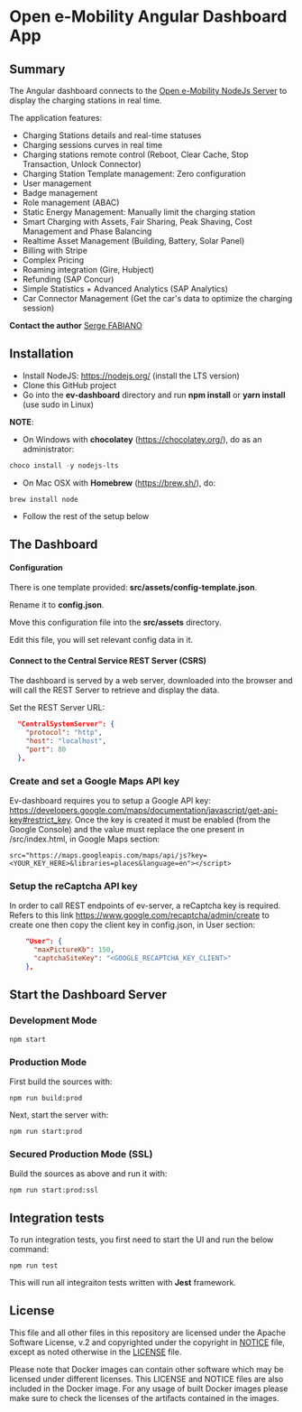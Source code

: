 # Open e-Mobility Angular Dashboard App

## Summary

The Angular dashboard connects to the [Open e-Mobility NodeJs Server](https://github.com/sap-labs-france/ev-server) to display the charging stations in real time.

The application features:

* Charging Stations details and real-time statuses
* Charging sessions curves in real time
* Charging stations remote control (Reboot, Clear Cache, Stop Transaction, Unlock Connector)
* Charging Station Template management: Zero configuration
* User management
* Badge management
* Role management (ABAC)
* Static Energy Management: Manually limit the charging station
* Smart Charging with Assets, Fair Sharing, Peak Shaving, Cost Management and Phase Balancing
* Realtime Asset Management (Building, Battery, Solar Panel) 
* Billing with Stripe
* Complex Pricing
* Roaming integration (Gire, Hubject)
* Refunding (SAP Concur)
* Simple Statistics + Advanced Analytics (SAP Analytics)
* Car Connector Management (Get the car's data to optimize the charging session)

**Contact the author** <a href="https://www.linkedin.com/in/serge-fabiano-a420a218/" target="_blank">Serge FABIANO</a>

## Installation

* Install NodeJS: https://nodejs.org/ (install the LTS version)
* Clone this GitHub project
* Go into the **ev-dashboard** directory and run **npm install** or **yarn install** (use sudo in Linux)

**NOTE**:

* On Windows with **chocolatey** (https://chocolatey.org/), do as an administrator:

```powershell
choco install -y nodejs-lts
```

* On Mac OSX with **Homebrew** (https://brew.sh/), do:

```shell
brew install node
```

* Follow the rest of the setup below

## The Dashboard

#### Configuration

There is one template provided: **src/assets/config-template.json**.

Rename it to **config.json**.

Move this configuration file into the **src/assets** directory.

Edit this file, you will set relevant config data in it.

#### Connect to the Central Service REST Server (CSRS)

The dashboard is served by a web server, downloaded into the browser and will call the REST Server to retrieve and display the data.

Set the REST Server URL:

```json
  "CentralSystemServer": {
    "protocol": "http",
    "host": "localhost",
    "port": 80
  },
```

### Create and set a Google Maps API key
Ev-dashboard requires you to setup a Google API key: https://developers.google.com/maps/documentation/javascript/get-api-key#restrict_key.
Once the key is created it must be enabled (from the Google Console) and the value must replace the one present in /src/index.html, in Google Maps section:

	src="https://maps.googleapis.com/maps/api/js?key=<YOUR_KEY_HERE>&libraries=places&language=en"></script>

### Setup the reCaptcha API key
In order to call REST endpoints of ev-server, a reCaptcha key is required. Refers to this link https://www.google.com/recaptcha/admin/create to create one then copy the client key in config.json, in User section:

```json 
	"User": {
	  "maxPictureKb": 150,
	  "captchaSiteKey": "<GOOGLE_RECAPTCHA_KEY_CLIENT>"
	},
```

## Start the Dashboard Server

### Development Mode

```shell
npm start
```

### Production Mode

First build the sources with:
```shell
npm run build:prod
```

Next, start the server with:
```shell
npm run start:prod
```

### Secured Production Mode (SSL)

Build the sources as above and run it with:
```shell
npm run start:prod:ssl
```

## Integration tests

To run integration tests, you first need to start the UI and run the below command:
```shell
npm run test
```

This will run all integraiton tests written with **Jest** framework.

## License

This file and all other files in this repository are licensed under the Apache Software License, v.2 and copyrighted under the copyright in [NOTICE](NOTICE) file, except as noted otherwise in the [LICENSE](LICENSE) file.

Please note that Docker images can contain other software which may be licensed under different licenses. This LICENSE and NOTICE files are also included in the Docker image. For any usage of built Docker images please make sure to check the licenses of the artifacts contained in the images.

